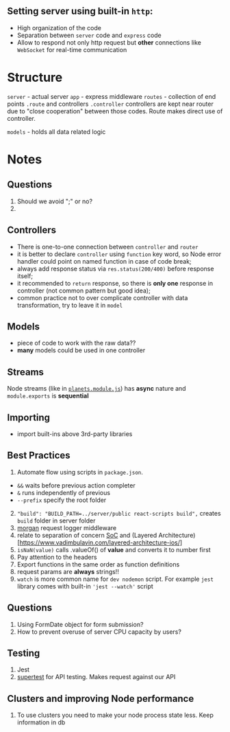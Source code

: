 ## Setting server using built-in `http`:
* High organization of the code
* Separation between `server` code and `express` code
* Allow to respond not only http request but **other** connections like `WebSocket` for real-time communication

# Structure 

`server` - actual server
`app` - express middleware
`routes` - collection of end points `.route` and controllers `.controller`
  controllers are kept near router due to "close cooperation" between those codes. Route makes direct use of controller.
 
`models` - holds all data related logic


# Notes

## Questions
  1. Should we avoid ";" or no?
  2.  

## Controllers
* There is one-to-one connection between `controller` and `router`
* it is better to declare `controller` using `function` key word, so Node error handler could point on named function in case of code break;
* always add response status via `res.status(200/400)` before response itself;
* it recommended to `return` response, so there is **only one** response in controller (not common pattern but good idea);
* common practice not to over complicate controller with data transformation, try to leave it in `model` 

## Models
* piece of code to work with the raw data??
* **many** models could be used in one controller 

## Streams
Node streams (like in [`planets.module.js`]('../../server/src/models/planets.model.js')) has **async** nature and `module.exports` is **sequential** 

## Importing
* import built-ins above 3rd-party libraries

## Best Practices
1. Automate flow using scripts in `package.json`. 
  * `&&` waits before previous action completer
  * `&` runs independently of previous
  * `--prefix` specify the root folder 
2. `"build": "BUILD_PATH=../server/public react-scripts build",` creates `build` folder in server folder 
3. [morgan](https://www.npmjs.com/package/morgan) request logger middleware
4. relate to separation of concern [SoC](https://nalexn.github.io/separation-of-concerns/) and (Layered Architecture)[https://www.vadimbulavin.com/layered-architecture-ios/]
5. `isNaN(value)` calls .valueOf() of **value** and converts it to number first 
6. Pay attention to the headers
7. Export functions in the same order as function definitions
8. request params are **always** strings!! 
9. `watch` is more common name for `dev nodemon` script. For example `jest` library comes with built-in `'jest --watch'` script
  

## Questions
1.  Using FormDate object for form submission?  
2. How to prevent overuse of server CPU capacity by users?


## Testing
1. Jest
2. [supertest](https://www.npmjs.com/package/supertest) for API testing. Makes request against our API

## Clusters and improving Node performance
1. To use clusters you need to make your node process state less. Keep information in db